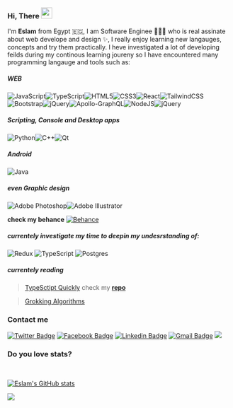 ### Hi, There  <img src="https://media.giphy.com/media/hvRJCLFzcasrR4ia7z/giphy.gif" width="25px">
I'm **Eslam** from Egypt 🇪🇬, I am Software Enginee 👨🏻‍💻 who is real assinate about web develope and design ✨, I really enjoy learning new langauges, concepts and try them practically. 
I heve investigated a lot of developing feilds during my continous learning joureny so I have encountered many programming langauge and tools such as:
##### WEB
![JavaScript](https://img.shields.io/badge/javascript-%23323330.svg?style=for-the-badge&logo=javascript&logoColor=%23F7DF1E)![TypeScript](https://img.shields.io/badge/typescript-%23007ACC.svg?style=for-the-badge&logo=typescript&logoColor=white)![HTML5](https://img.shields.io/badge/html5-%23E34F26.svg?style=for-the-badge&logo=html5&logoColor=white)![CSS3](https://img.shields.io/badge/css3-%231572B6.svg?style=for-the-badge&logo=css3&logoColor=white)![React](https://img.shields.io/badge/react-%2320232a.svg?style=for-the-badge&logo=react&logoColor=%2361DAFB)![TailwindCSS](https://img.shields.io/badge/tailwindcss-%2338B2AC.svg?style=for-the-badge&logo=tailwind-css&logoColor=white)![Bootstrap](https://img.shields.io/badge/bootstrap-%23563D7C.svg?style=for-the-badge&logo=bootstrap&logoColor=white)![jQuery](https://img.shields.io/badge/jquery-%230769AD.svg?style=for-the-badge&logo=jquery&logoColor=white)![Apollo-GraphQL](https://img.shields.io/badge/-ApolloGraphQL-311C87?style=for-the-badge&logo=apollo-graphql)![NodeJS](https://img.shields.io/badge/node.js-%2343853D.svg?style=for-the-badge&logo=node.js&logoColor=white)![jQuery](https://img.shields.io/badge/jquery-%230769AD.svg?style=for-the-badge&logo=jquery&logoColor=white)

##### Scripting, Console and Desktop apps
![Python](https://img.shields.io/badge/python-%2314354C.svg?style=for-the-badge&logo=python&logoColor=white)![C++](https://img.shields.io/badge/c++-%2300599C.svg?style=for-the-badge&logo=c%2B%2B&logoColor=white)![Qt](https://img.shields.io/badge/Qt-%23217346.svg?style=for-the-badge&logo=Qt&logoColor=white)
##### Android
![Java](https://img.shields.io/badge/java-%23ED8B00.svg?style=for-the-badge&logo=java&logoColor=white)

##### even Graphic design
![Adobe Photoshop](https://img.shields.io/badge/adobephotoshop-%2331A8FF.svg?style=for-the-badge&logo=adobephotoshop&logoColor=white)![Adobe Illustrator](https://img.shields.io/badge/adobeillustrator-%23FF9A00.svg?style=for-the-badge&logo=adobeillustrator&logoColor=white)

**check my behance** <a href="https://www.behance.net/eslaahmecbda"> ![Behance](https://img.shields.io/badge/Behance-1769ff?style=for-the-badge&logo=behance&logoColor=white)</a> 
##### currentely investigate my time to deepin my undesrstanding of:
![Redux](https://img.shields.io/badge/redux-%23593d88.svg?style=for-the-badge&logo=redux&logoColor=white)  ![TypeScript](https://img.shields.io/badge/typescript-%23007ACC.svg?style=for-the-badge&logo=typescript&logoColor=white) ![Postgres](https://img.shields.io/badge/postgres-%23316192.svg?style=for-the-badge&logo=postgresql&logoColor=white) 

##### currentely reading
> [TypeSctipt Quickly](https://www.amazon.com/TypeScript-Quickly-Yakov-Fain/dp/1617295949) check my [**repo**](https://github.com/esla-ahme/TypeScript-Quickly)

> [Grokking Algorithms](https://www.amazon.com/Grokking-Algorithms-illustrated-programmers-curious/dp/1617292230) 

### Contact me 

[![Twitter Badge](https://img.shields.io/badge/-Eslam_Ahmed-blue?style=plastic&logo=Twitter&logoColor=white&link=https://twitter.com/esla_ahme/)](https://twitter.com/esla_ahme/) [![Facebook Badge](https://img.shields.io/badge/-Eslam_Ahmed-blue?style=plastic&logo=Facebook&logoColor=white&link=https://www.facebook.com/in/esla.ahme/)](https://www.facebook.com/in/esla.ahme/) [![Linkedin Badge](https://img.shields.io/badge/-Eslam-blue?style=plastic&logo=Linkedin&logoColor=white&link=https://www.linkedin.com/in/eslam0ahmed/)](https://www.linkedin.com/in/eslam0ahmed/) [![Gmail Badge](https://img.shields.io/badge/-Send_Email-c14438?style=plastic&logo=Gmail&logoColor=white&link=mailto:EslamAhmed9861@gmail.com)](EslamAhmed9861@gmail.com) ![](https://visitor-badge.glitch.me/badge?page_id=esla-ahme.esla-ahme)

### Do you love stats?
<br/>

[![Eslam's GitHub stats](https://github-readme-stats.vercel.app/api?username=esla-ahme&theme=nord&show_icons=true&)](https://github.com/anuraghazra/github-readme-stats)

<a href="https://github.com/esla-ahme/github-readme-stats"><img align="center" src="https://github-readme-stats.vercel.app/api/top-langs/?username=esla-ahme&layout=compact&theme=nord&exclude_repo=investigate-dataset&langs_count=6" /></a>


